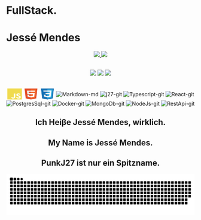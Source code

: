 # FullStack.
# Jessé Mendes 

<div align="center">
  
  <a href="https://github.com/J27mendes">
  <img height="180em" src="https://github-readme-stats.vercel.app/api?username=J27mendes&show_icons=true&theme=light&include_all_commits=true&count_private=true"/>
  <img height="180em" src="https://github-readme-stats.vercel.app/api/top-langs/?username=J27mendes&layout=compact&langs_count=16&theme=light"/>
<div align="center">
  <br>

  <a href="https://www.instagram.com/punkj27/" target="_blank"><img src="https://img.shields.io/badge/-Instagram-%23E4405F?style=for-the-badge&logo=instagram&logoColor=white"></a>
  <a href = "mailto: mendes_j27@hotmail.com"><img src="https://img.shields.io/badge/-hotmail-%23333?style=for-the-badge&logo=hotmail&logoColor=white"></a>
  <a href="https://www.linkedin.com/in/jess%C3%A9-mendes-3933841ab/" target="_blank"><img src="https://img.shields.io/badge/-LinkedIn-%230077B5?style=for-the-badge&logo=linkedin&logoColor=white"></a>
</div>
<div "style="display: inline_block;"><br>
  <img align="center" alt="Js" height="30" width="40" src="https://raw.githubusercontent.com/devicons/devicon/master/icons/javascript/javascript-plain.svg">
  <img align="center" alt="HTML" height="30" width="40" src="https://raw.githubusercontent.com/devicons/devicon/master/icons/html5/html5-original.svg">
  <img align="center" alt="CSS" height="30" width="40" src="https://raw.githubusercontent.com/devicons/devicon/master/icons/css3/css3-original.svg">
  <img align="center" alt="Markdown-md" height="30" width="40" src="https://w7.pngwing.com/pngs/767/740/png-transparent-markdown-computer-icons-html-python-markdowns-angle-text-rectangle-thumbnail.png">
  <img align="center" alt="j27-git" height="30" width="40" src="https://victoriakallsen.files.wordpress.com/2018/08/git-icon-1788c.png">
  <img align="center" alt="Typescript-git" height="30" width="40" src="https://w7.pngwing.com/pngs/915/519/png-transparent-typescript-hd-logo-thumbnail.png">
  <img align="center" alt="React-git" height="30" width="40" src="https://cdn.freebiesupply.com/logos/large/2x/react-1-logo-png-transparent.png">
  <img align="center" alt="PostgresSql-git" height="30" width="40" src="https://w7.pngwing.com/pngs/657/27/png-transparent-postgresql-original-wordmark-logo-icon-thumbnail.png">
  <img align="center" alt="Docker-git" height="30" width="40" src="https://w7.pngwing.com/pngs/991/165/png-transparent-docker-hd-logo-thumbnail.png">
  <img align="center" alt="MongoDb-git" height="30" width="40" src="https://w7.pngwing.com/pngs/956/695/png-transparent-mongodb-original-wordmark-logo-icon-thumbnail.png">
  <img align="center" alt="NodeJs-git" height="30" width="40" src="https://e7.pngegg.com/pngimages/306/37/png-clipart-node-js-logo-node-js-javascript-web-application-express-js-computer-software-others-miscellaneous-text.png">
  <img align="center" alt="RestApi-git" height="30" width="40" src="https://encrypted-tbn0.gstatic.com/images?q=tbn:ANd9GcSLlZcu3lLpsEreY4lB3grvR-u5h0qB7c-a1rgLWAUEEIL6fTqkZsbof7jKiC277UPO4V0&usqp=CAU">
</div>

## Ich Heiβe Jessé Mendes, wirklich. 
## My Name is Jessé Mendes.
## PunkJ27 ist nur ein Spitzname.
  ![Snake animation](https://github.com/J27mendes/J27mendes/blob/main/github-contribution-grid-snake.svg)
</div>
